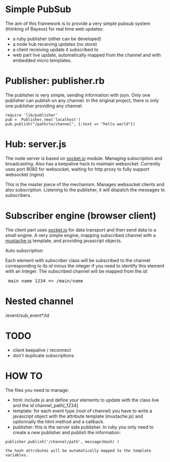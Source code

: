 Simple PubSub
===========

The aim of this framework is to provide a very simple pubsub system (thinking of Bayeux) for real time web updates:

- a ruby publisher (other can be developed)
- a node hub receiving updates (no store)
- a client receiving update it subscribed to
- web part live update, automatically mapped from the channel and with embedded micro templates.
 
 
Publisher: publisher.rb
=========

The publisher is very simple, sending information with json. Only one publisher can publish on any channel. In the original project, there is only one publisher providing any channel. 

<pre><code>require 'lib/publisher'
pub =  Publisher.new('localhost')
pub.publish("/path/to/channel", {:text => "hello world"})</code></pre>
 
Hub: server.js
====
 
The node server is based on [socket.io](http://github.com/LearnBoost/Socket.IO-node) module. Managing subscription and broadcasting. Also has a keepalive hack to maintain websocket. Currently uses port 8080 for websocket, waiting for http proxy to fully support websocket (nginx) 

This is the master piece of the mechanism. Manages websocket clients and also subscription. Listening to the publisher, it will dispatch the messages to subscribers.

Subscriber engine (browser client)
===========================

The client part uses [socket.io](http://github.com/LearnBoost/Socket.IO) for data transport and then send data to a small engine. A very simple engine, mapping subscribed channel with a [mustache-js](http://github.com/janl/mustache.js/) template, and providing javascript objects.

Auto subscription:

Each element with _subscriber_ class will be subscribed to the channel corresponding to its _id_ minus the integer if you need to identify this element with an integer. The subscribed channel will be mapped from the _id_:

<pre> main_name_1234 => /main/name </pre>

Nested channel
==============

/event/sub_event*/id

TODO
====

- client keepalive / reconnect
- don't duplicate subscriptions

HOW TO
======

The files you need to manage:

- html: include js and define your elements to update with the class live and the id channel_path[_1234]
- template: for each event type (root of channel) you have to write a javascript object with the attribute template (mustache.js) and optionnally the html method and a callback.
- publisher: this is the server side publisher. In ruby you only need to create a new publisher and publish the information:
<pre><code>publisher.publish('/channel/path', message(Hash) ) 
  
the hash attributes will be automatically mapped to the template variables.




